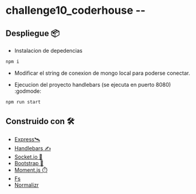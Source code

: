 # challenge10_coderhouse -- 

## Despliegue 📦

* Instalacion de depedencias
```bash
npm i 
```
* Modificar el string de conexion de mongo local para poderse conectar. 

* Ejecucion del proyecto handlebars (se ejecuta en puerto 8080) :godmode:
```bash
npm run start
```

## Construido con 🛠️

* [Express🛰️](https://expressjs.com/es/4x/api.html)
* [Handlebars :writing_hand:](https://handlebarsjs.com/)
* [Socket.io :electric_plug:](https://socket.io/)
* [Bootstrap :star_struck:](https://getbootstrap.com/)
* [Moment.js :stopwatch:](https://momentjs.com)
* [Fs](https://nodejs.org/api/fs.html)
* [Normalizr](https://github.com/paularmstrong/normalizr)